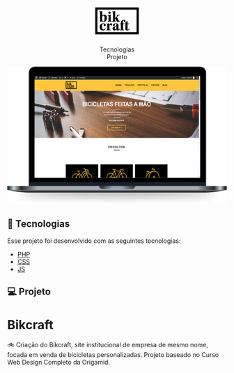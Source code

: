<h1 align="center">
    <img alt="Bikcraft" src="/github/bikcraft.png"/>
</h1>

<p align="center">
  Tecnologias<br>
  Projeto
<br>
<p align="center">
  <img alt="Bikcraft" src="/github/bikcraft-pc.png"/>
</p>

## 🚀 Tecnologias

Esse projeto foi desenvolvido com as seguintes tecnologias:

- [PHP](https://www.php.net/)
- [CSS](https://tableless.github.io/iniciantes/manual/css/)
- [JS](https://www.w3schools.com/js/)

## 💻 Projeto

# Bikcraft
🚲 Criação do Bikcraft, site institucional de empresa de mesmo nome, focada em venda de bicicletas personalizadas. Projeto baseado no Curso Web Design Completo da Origamid.
